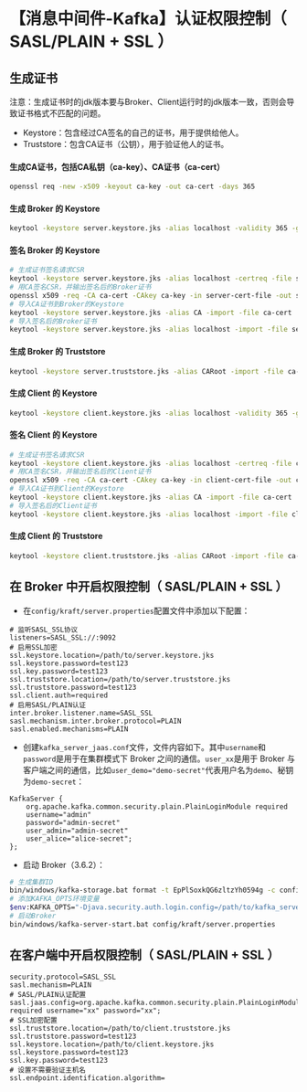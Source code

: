 # 【消息中间件-Kafka】认证权限控制（ SASL/PLAIN + SSL ）

## 生成证书

注意：生成证书时的jdk版本要与Broker、Client运行时的jdk版本一致，否则会导致证书格式不匹配的问题。

* Keystore：包含经过CA签名的自己的证书，用于提供给他人。
* Truststore：包含CA证书（公钥），用于验证他人的证书。

#### 生成CA证书，包括CA私钥（ca-key）、CA证书（ca-cert）
```bash
openssl req -new -x509 -keyout ca-key -out ca-cert -days 365
```
#### 生成 Broker 的 Keystore
```bash
keytool -keystore server.keystore.jks -alias localhost -validity 365 -genkey -keyalg RSA -storepass test123 -keypass test123
```
#### 签名 Broker 的 Keystore
```bash
# 生成证书签名请求CSR
keytool -keystore server.keystore.jks -alias localhost -certreq -file server-cert-file
# 用CA签名CSR，并输出签名后的Broker证书
openssl x509 -req -CA ca-cert -CAkey ca-key -in server-cert-file -out server-cert-signed -days 365 -CAcreateserial
# 导入CA证书到Broker的Keystore
keytool -keystore server.keystore.jks -alias CA -import -file ca-cert
# 导入签名后的Broker证书
keytool -keystore server.keystore.jks -alias localhost -import -file server-cert-signed
```
#### 生成 Broker 的 Truststore
```bash
keytool -keystore server.truststore.jks -alias CARoot -import -file ca-cert
```
#### 生成 Client 的 Keystore
```bash
keytool -keystore client.keystore.jks -alias localhost -validity 365 -genkey -keyalg RSA -storepass test123 -keypass test123
```
#### 签名 Client 的 Keystore
```bash
# 生成证书签名请求CSR
keytool -keystore client.keystore.jks -alias localhost -certreq -file client-cert-file
# 用CA签名CSR，并输出签名后的Client证书
openssl x509 -req -CA ca-cert -CAkey ca-key -in client-cert-file -out client-cert-signed -days 365 -CAcreateserial
# 导入CA证书到Client的Keystore
keytool -keystore client.keystore.jks -alias CA -import -file ca-cert
# 导入签名后的Client证书
keytool -keystore client.keystore.jks -alias localhost -import -file client-cert-signed
```
#### 生成 Client 的 Truststore
```bash
keytool -keystore client.truststore.jks -alias CARoot -import -file ca-cert
```

## 在 Broker 中开启权限控制（ SASL/PLAIN + SSL ）
* 在`config/kraft/server.properties`配置文件中添加以下配置：
```properties
# 监听SASL_SSL协议
listeners=SASL_SSL://:9092
# 启用SSL加密
ssl.keystore.location=/path/to/server.keystore.jks
ssl.keystore.password=test123
ssl.key.password=test123
ssl.truststore.location=/path/to/server.truststore.jks
ssl.truststore.password=test123
ssl.client.auth=required
# 启用SASL/PLAIN认证
inter.broker.listener.name=SASL_SSL
sasl.mechanism.inter.broker.protocol=PLAIN
sasl.enabled.mechanisms=PLAIN
```
* 创建`kafka_server_jaas.conf`文件，文件内容如下。其中`username`和`password`是用于在集群模式下 Broker 之间的通信。`user_xx`是用于 Broker 与客户端之间的通信，比如`user_demo="demo-secret"`代表用户名为`demo`、秘钥为`demo-secret`：
```
KafkaServer {
    org.apache.kafka.common.security.plain.PlainLoginModule required
    username="admin"
    password="admin-secret"
    user_admin="admin-secret"
    user_alice="alice-secret";
};
```
* 启动 Broker（3.6.2）：
```bash
# 生成集群ID
bin/windows/kafka-storage.bat format -t EpPlSoxkQG6zltzYh0594g -c config/kraft/server.properties
# 添加KAFKA_OPTS环境变量
$env:KAFKA_OPTS="-Djava.security.auth.login.config=/path/to/kafka_server_jaas.conf"
# 启动Broker
bin/windows/kafka-server-start.bat config/kraft/server.properties
```

## 在客户端中开启权限控制（ SASL/PLAIN + SSL ）
```
security.protocol=SASL_SSL
sasl.mechanism=PLAIN
# SASL/PLAIN认证配置
sasl.jaas.config=org.apache.kafka.common.security.plain.PlainLoginModule required username="xx" password="xx";
# SSL加密配置
ssl.truststore.location=/path/to/client.truststore.jks
ssl.truststore.password=test123
ssl.keystore.location=/path/to/client.keystore.jks
ssl.keystore.password=test123
ssl.key.password=test123
# 设置不需要验证主机名
ssl.endpoint.identification.algorithm=
```
